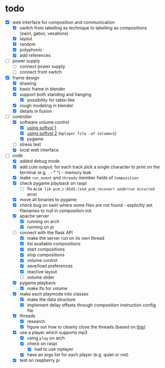 # todo

- [x] web interface for composition and communication
  - [x] switch from labelling as technique to labelling as compositions (swirl, gabor, vexations)
  - [x] layout
  - [x] random
  - [x] polyphonic
  - [x] add references
- [ ] power supply
  - [ ] connect power supply
  - [ ] connect front switch
- [x] frame design
  - [x] drawing
  - [x] basic frame in blender
  - [x] support both standing and hanging
    - [x] possibility for table-like
  - [x] rough modeling in blender
  - [x] details in fusion
- [ ] controller
  - [x] software volume control
    - [x] [using softvol 1](https://bytesnbits.co.uk/raspberry-pi-i2s-sound-output/)
    - [x] [using softvol 2](https://github.com/pimoroni/pirate-audio/issues/32) (`mplayer file -af volume=1`)
    - [x] pygame
  - [ ] stress test
  - [x] local web interface
- [ ] code
  - [x] added debug mode
  - [x] add cute output: for each track pick a single character to print on the terminal (e.g. . - * ^) - memory leak
  - [x] make `run_event` and `threads` member fields of `Composition`
  - [x] check pygame playback on raspi
    - [ ] fix `ALSA lib pcm.c:8545:(snd_pcm_recover) underrun occurred` error
  - [x] move all binaries to pygame
  - [x] check bug on swirl where some files are not found - explicitly set filenames to null in composition init
  - [x] apache server
    - [x] running on arch
    - [x] running on pi
  - [ ] connect with the flask API
    - [x] make the server run on its own thread
    - [x] list available compositions
    - [x] start compositions
    - [x] stop compositions
    - [x] volume control
    - [x] save/load preferences
    - [x] reactive layout
    - [ ] volume slider
  - [x] pygame playback
    - [x] make lfo for volume
  - [x] make each playmode into classes
    - [x] make the data structure
    - [x] implement delay offsets through composition instruction config file
  - [x] threads
    - [x] research
    - [x] figure out how to cleanly close the threads (based on [this](https://stackoverflow.com/questions/41961430/how-to-cleanly-kill-subprocesses-in-python))
  - [x] use a player which supports mp3
    - [x] using `play` on arch
    - [x] check on raspi
      - [x] had to use mplayer
    - [x] have an args list for each player (e.g. quiet or not)
  - [x] test on raspberry pi
